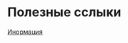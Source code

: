# Полезные сслыки
[Инормация](https://docs.google.com/document/d/1TsnHQANaz4TbbmItqpM9gUs9ONTLVzllRUjMEh6uL8E/edit?tab=t.0 "Думаю это вам пригодится")
